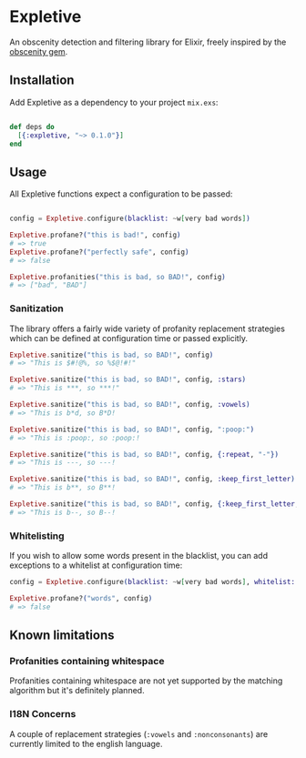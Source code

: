 # Expletive

An obscenity detection and filtering library for Elixir, freely inspired by the [obscenity gem](https://github.com/tjackiw/obscenity).

## Installation

Add Expletive as a dependency to your project `mix.exs`:

```Elixir

def deps do
  [{:expletive, "~> 0.1.0"}]
end

```

## Usage

All Expletive functions expect a configuration to be passed:

```Elixir

config = Expletive.configure(blacklist: ~w[very bad words])

Expletive.profane?("this is bad!", config)
# => true
Expletive.profane?("perfectly safe", config)
# => false

Expletive.profanities("this is bad, so BAD!", config)
# => ["bad", "BAD"]
```

### Sanitization

The library offers a fairly wide variety of profanity replacement strategies which can be defined at configuration time or passed explicitly.

```Elixir
Expletive.sanitize("this is bad, so BAD!", config)
# => "This is $#!@%, so %$@!#!"

Expletive.sanitize("this is bad, so BAD!", config, :stars)
# => "This is ***, so ***!"

Expletive.sanitize("this is bad, so BAD!", config, :vowels)
# => "This is b*d, so B*D!

Expletive.sanitize("this is bad, so BAD!", config, ":poop:")
# => "This is :poop:, so :poop:!

Expletive.sanitize("this is bad, so BAD!", config, {:repeat, "-"})
# => "This is ---, so ---!

Expletive.sanitize("this is bad, so BAD!", config, :keep_first_letter)
# => "This is b**, so B**!

Expletive.sanitize("this is bad, so BAD!", config, {:keep_first_letter, "-"})
# => "This is b--, so B--!

```

### Whitelisting

If you wish to allow some words present in the blacklist, you can add exceptions to a whitelist at configuration time:

```Elixir
config = Expletive.configure(blacklist: ~w[very bad words], whitelist: ~w[words])

Expletive.profane?("words", config)
# => false

```

## Known limitations

### Profanities containing whitespace

Profanities containing whitespace are not yet supported by the matching algorithm but it's definitely planned.

### I18N Concerns

A couple of replacement strategies (`:vowels` and `:nonconsonants`) are currently limited to the english language.
